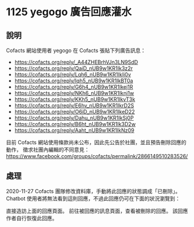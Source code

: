 # 1125 yegogo 廣告回應灌水

## 說明

Cofacts 網站使用者 yegogo 在 Cofacts 張貼下列廣告訊息：

- https://cofacts.org/reply/_A44ZHEBrhVJn3LN9SdD
- https://cofacts.org/reply/QaiD_nUB9w1KR1Ik3z2r
- https://cofacts.org/reply/Lqh6_nUB9w1KR1IkIj0v
- https://cofacts.org/reply/Iqh5_nUB9w1KR1IkBT0a
- https://cofacts.org/reply/G6h4_nUB9w1KR1Ikej1R
- https://cofacts.org/reply/NKh6_nUB9w1KR1Iknj1w
- https://cofacts.org/reply/KKh5_nUB9w1KR1IkvT3k
- https://cofacts.org/reply/E6hv_nUB9w1KR1IkrD2S
- https://cofacts.org/reply/O6iD_nUB9w1KR1IkeD22
- https://cofacts.org/reply/Dahu_nUB9w1KR1IkSj0P
- https://cofacts.org/reply/B6ht_nUB9w1KR1Ik3D2w
- https://cofacts.org/reply/Aaht_nUB9w1KR1IkNz09

目前 Cofacts 網站使用條款尚未公布，因此先公告於社團，並且預告刪除回應的動作，
徵求社團內編輯的不同意見：
https://www.facebook.com/groups/cofacts/permalink/2866149510283526/

## 處理

2020-11-27 Cofacts 團隊修改資料庫，手動將此回應的狀態調成「已刪除」。 Chatbot 使用者將無法看到這則回應，不過此回應仍可在下面的狀況瀏覽到：

直接造訪上面的回應頁面。
前往被回應的訊息頁面，查看被刪除的回應。
該回應作者自行恢復此回應。

